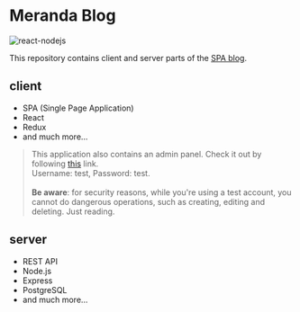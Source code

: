 # Meranda Blog

![react-nodejs](https://user-images.githubusercontent.com/39556179/98289959-c3935680-1fca-11eb-8d16-26a98001aea5.png)

This repository contains client and server parts of the [SPA blog](https://komilt.github.io/meranda/).

## client

- SPA (Single Page Application)
- React
- Redux
- and much more...

> This application also contains an admin panel. Check it out by following [this](https://komilt.github.io/meranda/admin) link.<br> Username: test, Password: test.<br><br> **Be aware**: for security reasons, while you're using a test account, you cannot do dangerous operations, such as creating, editing and deleting. Just reading.

## server

- REST API
- Node.js
- Express
- PostgreSQL
- and much more...
